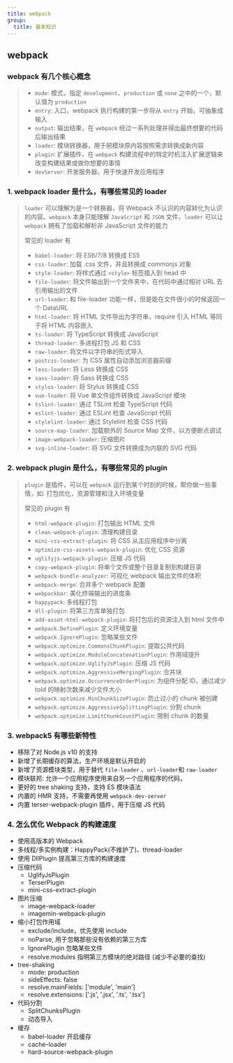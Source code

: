 ```yaml
---
title: webpack
group:
  title: 基本知识
---
```


## webpack

### webpack 有几个核心概念

> - `mode`: 模式，指定 `development`、`production` 或 `none` 之中的一个，默认值为 `production`
> - `entry`: 入口，webpack 执行构建的第一步将从 `entry` 开始，可抽象成输入
> - `output`: 输出结果，在 `webpack` 经过一系列处理并得出最终想要的代码后输出结果
> - `loader`: 模块转换器，用于把模块原内容按照需求转换成新内容
> - `plugin`: 扩展插件，在 `webpack` 构建流程中的特定时机注入扩展逻辑来改变构建结果或做你想要的事情
> - `devServer`: 开发服务器，用于快速开发应用程序

### 1. webpack loader 是什么，有哪些常见的 loader

> `loader` 可以理解为是一个转换器，将 Webpack 不认识的内容转化为认识的内容。`webpack` 本身只能理解 `JavaScript` 和 `JSON` 文件，`loader` 可以让 `webpack` 拥有了加载和解析非 JavaScript 文件的能力
>
> 常见的 loader 有
>
> - `babel-loader`: 将 ES6/7/8 转换成 ES5
> - `css-loader`: 加载 .css 文件，并且转换成 commonjs 对象
> - `style-loader`: 将样式通过 `<style>` 标签插入到 head 中
> - `file-loader`: 将文件输出到一个文件夹中，在代码中通过相对 URL 去引用输出的文件
> - `url-loader`: 和 file-loader 功能一样，但是能在文件很小的时候返回一个 DataURL
> - `html-loader`: 将 HTML 文件导出为字符串，require 引入 HTML 等同于将 HTML 内容嵌入
> - `ts-loader`: 将 TypeScript 转换成 JavaScript
> - `thread-loader`: 多进程打包 JS 和 CSS
> - `raw-loader`: 将文件以字符串的形式导入
> - `postcss-loader`: 为 CSS 属性自动添加浏览器前缀
> - `less-loader`: 将 Less 转换成 CSS
> - `sass-loader`: 将 Sass 转换成 CSS
> - `stylus-loader`: 将 Stylus 转换成 CSS
> - `vue-loader`: 将 Vue 单文件组件转换成 JavaScript 模块
> - `tslint-loader`: 通过 TSLint 检查 TypeScript 代码
> - `eslint-loader`: 通过 ESLint 检查 JavaScript 代码
> - `stylelint-loader`: 通过 Stylelint 检查 CSS 代码
> - `source-map-loader`: 加载额外的 Source Map 文件，以方便断点调试
> - `image-webpack-loader`: 压缩图片
> - `svg-inline-loader`: 将 SVG 文件转换成为内联的 SVG 代码

### 2. webpack plugin 是什么，有哪些常见的 plugin

> `plugin` 是插件，可以在 `webpack` 运行到某个时刻的时候，帮你做一些事情，如: 打包优化，资源管理和注入环境变量
>
> 常见的 plugin 有
>
> - `html-webpack-plugin`: 打包输出 HTML 文件
> - `clean-webpack-plugin`: 清理构建目录
> - `mini-css-extract-plugin`: 将 CSS 从主应用程序中分离
> - `optimize-css-assets-webpack-plugin`: 优化 CSS 资源
> - `uglifyjs-webpack-plugin`: 压缩 JS 代码
> - `copy-webpack-plugin`: 将单个文件或整个目录复制到构建目录
> - `webpack-bundle-analyzer`: 可视化 webpack 输出文件的体积
> - `webpack-merge`: 合并多个 webpack 配置
> - `webpackbar`: 美化终端输出的进度条
> - `happypack`: 多线程打包
> - `dll-plugin`: 将第三方库单独打包
> - `add-asset-html-webpack-plugin`: 将打包后的资源注入到 html 文件中
> - `webpack.DefinePlugin`: 定义环境变量
> - `webpack.IgnorePlugin`: 忽略某些文件
> - `webpack.optimize.CommonsChunkPlugin`: 提取公共代码
> - `webpack.optimize.ModuleConcatenationPlugin`: 作用域提升
> - `webpack.optimize.UglifyJsPlugin`: 压缩 JS 代码
> - `webpack.optimize.AggressiveMergingPlugin`: 合并块
> - `webpack.optimize.OccurrenceOrderPlugin`: 为组件分配 ID，通过减少 toId 的映射次数来减少文件大小
> - `webpack.optimize.MinChunkSizePlugin`: 防止过小的 chunk 被创建
> - `webpack.optimize.AggressiveSplittingPlugin`: 分割 chunk
> - `webpack.optimize.LimitChunkCountPlugin`: 限制 chunk 的数量

### 3. webpack5 有哪些新特性

- 移除了对 Node.js v10 的支持
- 新增了长期缓存的算法，生产环境是默认开启的
- 新增了资源模块类型，用于替代 `file-loader` 、`url-loader`和 `raw-loader`
- 模块联邦: 允许一个应用程序使用来自另一个应用程序的代码，
- 更好的 tree shaking 支持，支持 ES 模块语法
- 内置的 HMR 支持，不需要再使用 `webpack-dev-server`
- 内置 terser-webpack-plugin 插件，用于压缩 JS 代码

### 4. 怎么优化 Webpack 的构建速度

- 使用高版本的 Webpack
- 多线程/多实例构建：HappyPack(不维护了)、thread-loader
- 使用 DllPlugin 提高第三方库的构建速度
- 压缩代码
  - UglifyJsPlugin
  - TerserPlugin
  - mini-css-extract-plugin
- 图片压缩
  - image-webpack-loader
  - imagemin-webpack-plugin
- 缩小打包作用域
  - exclude/include，优先使用 include
  - noParse, 用于忽略那些没有依赖的第三方库
  - IgnorePlugin 忽略某些文件
  - resolve.modules 指明第三方模块的绝对路径 (减少不必要的查找)
- tree-shaking
  - mode: production
  - sideEffects: false
  - resolve.mainFields: ['module', 'main']
  - resolve.extensions: ['.js', '.jsx', '.ts', '.tsx']
- 代码分割
  - SplitChunksPlugin
  - 动态导入
- 缓存
  - babel-loader 开启缓存
  - cache-loader
  - hard-source-webpack-plugin
